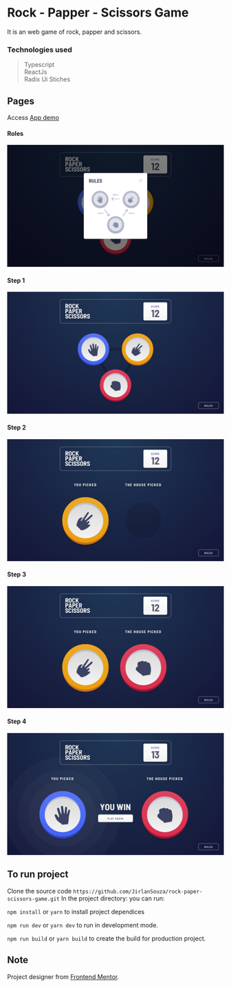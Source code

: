 # Rock - Papper - Scissors Game

It is an web game of rock, papper and scissors.

### Technologies used

> Typescript  
> ReactJs  
> Radix Ui
> Stiches

## Pages

Access [App demo](https://rpsgame-pve.netlify.app/)

#### Roles

![Roles](./screenshots/desktop-rules-modal.jpg?raw=true)

#### Step 1

![Step1](./screenshots/desktop-step-1.jpg?raw=true)

#### Step 2

![Step2](./screenshots/desktop-step-2.jpg?raw=true)

#### Step 3

![Step3](./screenshots/desktop-step-3.jpg?raw=true)

#### Step 4

![Step4](./screenshots/desktop-step-4-win.jpg?raw=true)

## To run project

Clone the source code `https://github.com/JirlanSouza/rock-paper-scissors-game.git`
In the project directory:
you can run:

`npm install` or `yarn` to install project dependices

`npm run dev` or `yarn dev` to run in development mode.

`npm run build` or `yarn build` to create the build for production project.

## Note

Project designer from [Frontend Mentor](https://www.frontendmentor.io/).
